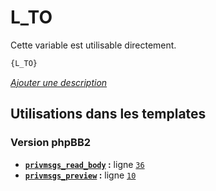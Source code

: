 # L_TO


Cette variable est utilisable directement.

```html
{L_TO}
```

[*Ajouter une description*](https://fa-tvars.appspot.com/var/L_TO)

## Utilisations dans les templates

### Version phpBB2
* __[`privmsgs_read_body`](../tpl/var/subsilver/privmsgs_read_body.md#readme) :__ ligne [`36`](../tpl/src/subsilver/privmsgs_read_body.tpl#L36)
* __[`privmsgs_preview`](../tpl/var/subsilver/privmsgs_preview.md#readme) :__ ligne [`10`](../tpl/src/subsilver/privmsgs_preview.tpl#L10)